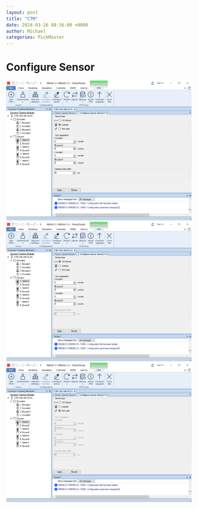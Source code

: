 ```yaml
---
layout: post
title: "CTM"
date: 2024-03-26 08:36:00 +0800
author: Michael
categories: PickMaster
---
```


# Configure Sensor

![日志文件夹](/assets/pickmaster/CTMCameraSetting.png)  
![日志文件夹](/assets/pickmaster/CTMIOSensorSetting.png)  
![日志文件夹](/assets/pickmaster/CTMNotUsedSetting.png)  


